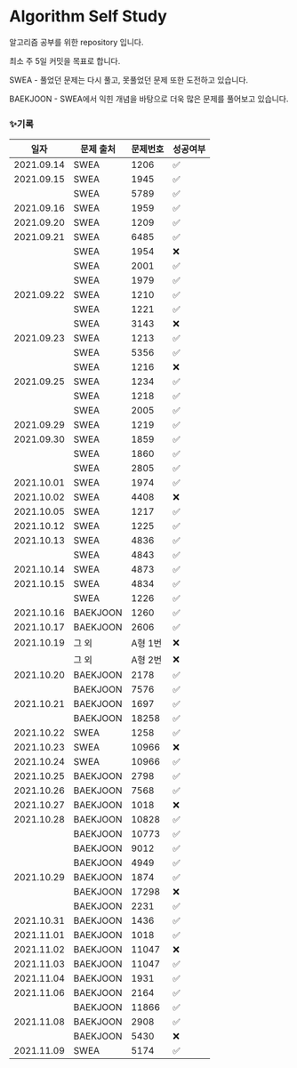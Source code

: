 # Algorithm Self Study
알고리즘 공부를 위한 repository 입니다.

최소 주 5일 커밋을 목표로 합니다.



SWEA - 풀었던 문제는 다시 풀고, 못풀었던 문제 또한 도전하고 있습니다.

BAEKJOON - SWEA에서 익힌 개념을 바탕으로 더욱 많은 문제를 풀어보고 있습니다.



### ✨기록

| 일자       | 문제 출처 | 문제번호 | 성공여부 |
| ---------- | --------- | -------- | -------- |
| 2021.09.14 | SWEA      | 1206     | ✅        |
| 2021.09.15 | SWEA      | 1945     | ✅        |
|            | SWEA      | 5789     | ✅        |
| 2021.09.16 | SWEA      | 1959     | ✅        |
| 2021.09.20 | SWEA      | 1209     | ✅        |
| 2021.09.21 | SWEA      | 6485     | ✅        |
|            | SWEA      | 1954     | ❌        |
|            | SWEA      | 2001     | ✅        |
|            | SWEA      | 1979     | ✅        |
| 2021.09.22 | SWEA      | 1210     | ✅        |
|            | SWEA      | 1221     | ✅        |
|            | SWEA      | 3143     | ❌        |
| 2021.09.23 | SWEA      | 1213     | ✅        |
|            | SWEA      | 5356     | ✅        |
|            | SWEA      | 1216     | ❌        |
| 2021.09.25 | SWEA      | 1234     | ✅        |
|            | SWEA      | 1218     | ✅        |
|            | SWEA      | 2005     | ✅        |
| 2021.09.29 | SWEA      | 1219     | ✅        |
| 2021.09.30 | SWEA      | 1859     | ✅        |
|            | SWEA      | 1860     | ✅        |
|            | SWEA      | 2805     | ✅        |
| 2021.10.01 | SWEA      | 1974     | ✅        |
| 2021.10.02 | SWEA      | 4408     | ❌        |
| 2021.10.05 | SWEA      | 1217     | ✅        |
| 2021.10.12 | SWEA      | 1225     | ✅        |
| 2021.10.13 | SWEA      | 4836     | ✅        |
|            | SWEA      | 4843     | ✅        |
| 2021.10.14 | SWEA      | 4873     | ✅        |
| 2021.10.15 | SWEA      | 4834     | ✅        |
|            | SWEA      | 1226     | ✅        |
| 2021.10.16 | BAEKJOON  | 1260     | ✅        |
| 2021.10.17 | BAEKJOON  | 2606     | ✅        |
| 2021.10.19 | 그 외     | A형 1번  | ❌        |
|            | 그 외     | A형 2번  | ❌        |
| 2021.10.20 | BAEKJOON  | 2178     | ✅        |
|            | BAEKJOON  | 7576     | ✅        |
| 2021.10.21 | BAEKJOON  | 1697     | ✅        |
|            | BAEKJOON  | 18258    | ✅        |
| 2021.10.22 | SWEA      | 1258     | ✅        |
| 2021.10.23 | SWEA      | 10966    | ❌        |
| 2021.10.24 | SWEA      | 10966    | ✅        |
| 2021.10.25 | BAEKJOON  | 2798     | ✅        |
| 2021.10.26 | BAEKJOON  | 7568     | ✅        |
| 2021.10.27 | BAEKJOON  | 1018     | ❌        |
| 2021.10.28 | BAEKJOON  | 10828    | ✅        |
|            | BAEKJOON  | 10773    | ✅        |
|            | BAEKJOON  | 9012     | ✅        |
|            | BAEKJOON  | 4949     | ✅        |
| 2021.10.29 | BAEKJOON  | 1874     | ✅        |
|            | BAEKJOON  | 17298    | ❌        |
|            | BAEKJOON  | 2231     | ✅        |
| 2021.10.31 | BAEKJOON  | 1436     | ✅        |
| 2021.11.01 | BAEKJOON  | 1018     | ✅        |
| 2021.11.02 | BAEKJOON  | 11047    | ❌        |
| 2021.11.03 | BAEKJOON  | 11047    | ✅        |
| 2021.11.04 | BAEKJOON  | 1931     | ✅        |
| 2021.11.06 | BAEKJOON  | 2164     | ✅        |
|            | BAEKJOON  | 11866    | ✅        |
| 2021.11.08 | BAEKJOON  | 2908     | ✅        |
|            | BAEKJOON  | 5430     | ❌        |
| 2021.11.09 | SWEA      | 5174     | ✅        |
